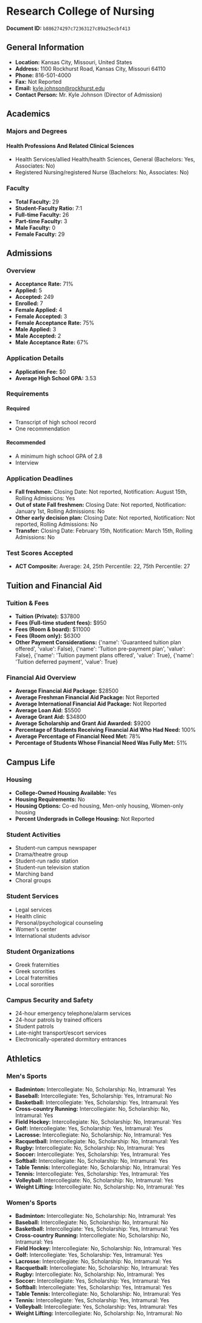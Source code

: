 # Research College of Nursing

**Document ID:** `b886274297c72363127c89a25ecbf413`

## General Information

- **Location:** Kansas City, Missouri, United States
- **Address:** 1100 Rockhurst Road, Kansas City, Missouri 64110
- **Phone:** 816-501-4000
- **Fax:** Not Reported
- **Email:** kyle.johnson@rockhurst.edu
- **Contact Person:** Mr. Kyle Johnson (Director of Admission)

## Academics

### Majors and Degrees

#### Health Professions And Related Clinical Sciences

- Health Services/allied Health/health Sciences, General (Bachelors: Yes, Associates: No)
- Registered Nursing/registered Nurse (Bachelors: No, Associates: No)

### Faculty

- **Total Faculty:** 29
- **Student-Faculty Ratio:** 7:1
- **Full-time Faculty:** 26
- **Part-time Faculty:** 3
- **Male Faculty:** 0
- **Female Faculty:** 29

## Admissions

### Overview

- **Acceptance Rate:** 71%
- **Applied:** 5
- **Accepted:** 249
- **Enrolled:** 7
- **Female Applied:** 4
- **Female Accepted:** 3
- **Female Acceptance Rate:** 75%
- **Male Applied:** 3
- **Male Accepted:** 2
- **Male Acceptance Rate:** 67%

### Application Details

- **Application Fee:** $0
- **Average High School GPA:** 3.53

### Requirements

#### Required

- Transcript of high school record
- One recommendation

#### Recommended

- A minimum high school GPA of 2.8
- Interview

### Application Deadlines

- **Fall freshmen:** Closing Date: Not reported, Notification: August 15th, Rolling Admissions: Yes
- **Out of state Fall freshmen:** Closing Date: Not reported, Notification: January 1st, Rolling Admissions: No
- **Other early decision plan:** Closing Date: Not reported, Notification: Not reported, Rolling Admissions: No
- **Transfer:** Closing Date: February 15th, Notification: March 15th, Rolling Admissions: No

### Test Scores Accepted

- **ACT Composite:** Average: 24, 25th Percentile: 22, 75th Percentile: 27

## Tuition and Financial Aid

### Tuition & Fees

- **Tuition (Private):** $37800
- **Fees (Full-time student fees):** $950
- **Fees (Room & board):** $11000
- **Fees (Room only):** $6300
- **Other Payment Considerations:** {'name': 'Guaranteed tuition plan offered', 'value': False}, {'name': 'Tuition pre-payment plan', 'value': False}, {'name': 'Tuition payment plans offered', 'value': True}, {'name': 'Tuition deferred payment', 'value': True}

### Financial Aid Overview

- **Average Financial Aid Package:** $28500
- **Average Freshman Financial Aid Package:** Not Reported
- **Average International Financial Aid Package:** Not Reported
- **Average Loan Aid:** $5500
- **Average Grant Aid:** $34800
- **Average Scholarship and Grant Aid Awarded:** $9200
- **Percentage of Students Receiving Financial Aid Who Had Need:** 100%
- **Average Percentage of Financial Need Met:** 78%
- **Percentage of Students Whose Financial Need Was Fully Met:** 51%

## Campus Life

### Housing

- **College-Owned Housing Available:** Yes
- **Housing Requirements:** No
- **Housing Options:** Co-ed housing, Men-only housing, Women-only housing
- **Percent Undergrads in College Housing:** Not Reported

### Student Activities

- Student-run campus newspaper
- Drama/theatre group
- Student-run radio station
- Student-run television station
- Marching band
- Choral groups

### Student Services

- Legal services
- Health clinic
- Personal/psychological counseling
- Women's center
- International students advisor

### Student Organizations

- Greek fraternities
- Greek sororities
- Local fraternities
- Local sororities

### Campus Security and Safety

- 24-hour emergency telephone/alarm services
- 24-hour patrols by trained officers
- Student patrols
- Late-night transport/escort services
- Electronically-operated dormitory entrances

## Athletics

### Men's Sports

- **Badminton:** Intercollegiate: No, Scholarship: No, Intramural: Yes
- **Baseball:** Intercollegiate: Yes, Scholarship: Yes, Intramural: No
- **Basketball:** Intercollegiate: Yes, Scholarship: Yes, Intramural: Yes
- **Cross-country Running:** Intercollegiate: No, Scholarship: No, Intramural: Yes
- **Field Hockey:** Intercollegiate: No, Scholarship: No, Intramural: Yes
- **Golf:** Intercollegiate: Yes, Scholarship: Yes, Intramural: Yes
- **Lacrosse:** Intercollegiate: No, Scholarship: No, Intramural: Yes
- **Racquetball:** Intercollegiate: No, Scholarship: No, Intramural: Yes
- **Rugby:** Intercollegiate: No, Scholarship: No, Intramural: Yes
- **Soccer:** Intercollegiate: Yes, Scholarship: Yes, Intramural: Yes
- **Softball:** Intercollegiate: No, Scholarship: No, Intramural: Yes
- **Table Tennis:** Intercollegiate: No, Scholarship: No, Intramural: Yes
- **Tennis:** Intercollegiate: Yes, Scholarship: Yes, Intramural: Yes
- **Volleyball:** Intercollegiate: No, Scholarship: No, Intramural: Yes
- **Weight Lifting:** Intercollegiate: No, Scholarship: No, Intramural: Yes

### Women's Sports

- **Badminton:** Intercollegiate: No, Scholarship: No, Intramural: Yes
- **Baseball:** Intercollegiate: No, Scholarship: No, Intramural: No
- **Basketball:** Intercollegiate: Yes, Scholarship: Yes, Intramural: Yes
- **Cross-country Running:** Intercollegiate: No, Scholarship: No, Intramural: Yes
- **Field Hockey:** Intercollegiate: No, Scholarship: No, Intramural: Yes
- **Golf:** Intercollegiate: Yes, Scholarship: Yes, Intramural: Yes
- **Lacrosse:** Intercollegiate: No, Scholarship: No, Intramural: Yes
- **Racquetball:** Intercollegiate: No, Scholarship: No, Intramural: Yes
- **Rugby:** Intercollegiate: No, Scholarship: No, Intramural: Yes
- **Soccer:** Intercollegiate: Yes, Scholarship: Yes, Intramural: Yes
- **Softball:** Intercollegiate: Yes, Scholarship: Yes, Intramural: Yes
- **Table Tennis:** Intercollegiate: No, Scholarship: No, Intramural: Yes
- **Tennis:** Intercollegiate: Yes, Scholarship: Yes, Intramural: Yes
- **Volleyball:** Intercollegiate: Yes, Scholarship: Yes, Intramural: Yes
- **Weight Lifting:** Intercollegiate: No, Scholarship: No, Intramural: No
